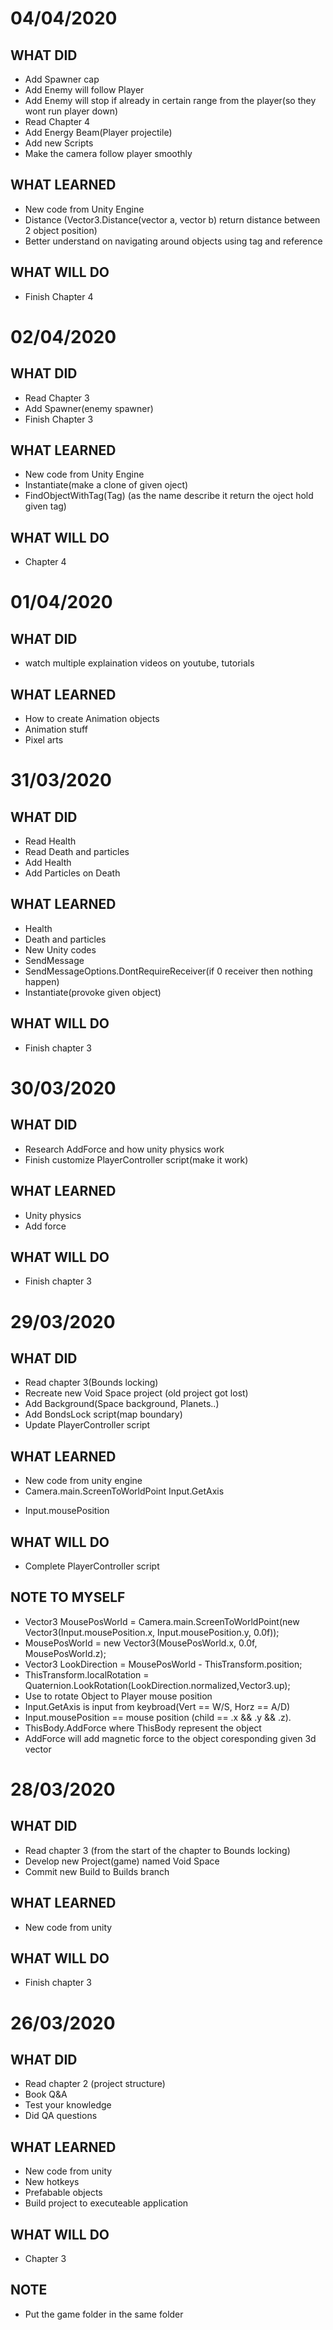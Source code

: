 # 04/04/2020

## WHAT DID

- Add Spawner cap
- Add Enemy will follow Player
- Add Enemy will stop if already in certain range from the player(so they wont run player down)
- Read Chapter 4
- Add Energy Beam(Player projectile)
- Add new Scripts
- Make the camera follow player smoothly

## WHAT LEARNED

- New code from Unity Engine
- Distance (Vector3.Distance(vector a, vector b) return distance between 2 object position)
- Better understand on navigating around objects using tag and reference
## WHAT WILL DO

- Finish Chapter 4

# 02/04/2020

## WHAT DID

- Read Chapter 3
- Add Spawner(enemy spawner)
- Finish Chapter 3

## WHAT LEARNED

- New code from Unity Engine
- Instantiate(make a clone of given oject)
- FindObjectWithTag(Tag) (as the name describe it return the oject hold given tag)

## WHAT WILL DO

- Chapter 4

# 01/04/2020

## WHAT DID

- watch multiple explaination videos on youtube, tutorials

## WHAT LEARNED

- How to create Animation objects
- Animation stuff
- Pixel arts

# 31/03/2020

## WHAT DID

- Read Health
- Read Death and particles
- Add Health
- Add Particles on Death

## WHAT LEARNED

- Health
- Death and particles
- New Unity codes
- SendMessage
- SendMessageOptions.DontRequireReceiver(if 0 receiver then nothing happen)
- Instantiate(provoke given object)

## WHAT WILL DO

- Finish chapter 3

# 30/03/2020

## WHAT DID

- Research AddForce and how unity physics work
- Finish customize PlayerController script(make it work)

## WHAT LEARNED

- Unity physics
- Add force

## WHAT WILL DO

- Finish chapter 3

# 29/03/2020

## WHAT DID

- Read chapter 3(Bounds locking)
- Recreate new Void Space project (old project got lost)
- Add Background(Space background, Planets..)
- Add BondsLock script(map boundary)
- Update PlayerController script

## WHAT LEARNED

- New code from unity engine
- Camera.main.ScreenToWorldPoint
 Input.GetAxis
+ Input.mousePosition

## WHAT WILL DO

- Complete PlayerController script

## NOTE TO MYSELF

- Vector3 MousePosWorld = Camera.main.ScreenToWorldPoint(new Vector3(Input.mousePosition.x, Input.mousePosition.y, 0.0f));
- MousePosWorld = new Vector3(MousePosWorld.x, 0.0f, MousePosWorld.z);
- Vector3 LookDirection = MousePosWorld - ThisTransform.position;
- ThisTransform.localRotation = Quaternion.LookRotation(LookDirection.normalized,Vector3.up);
- Use to rotate Object to Player mouse position
- Input.GetAxis is input from keybroad(Vert == W/S, Horz == A/D)
- Input.mousePosition == mouse position (child == .x && .y && .z).
- ThisBody.AddForce where ThisBody represent the object
- AddForce will add magnetic force to the object coresponding given 3d vector

# 28/03/2020

## WHAT DID

- Read chapter 3 (from the start of the chapter to Bounds locking)
- Develop new Project(game) named Void Space
- Commit new Build to Builds branch

## WHAT LEARNED

- New code from unity

## WHAT WILL DO
- Finish chapter 3

# 26/03/2020

## WHAT DID

- Read chapter 2 (project structure)
- Book Q&A
- Test your knowledge
- Did QA questions
   
## WHAT LEARNED

- New code from unity
- New hotkeys
- Prefabable objects
- Build project to executeable application
	
## WHAT WILL DO
- Chapter 3
	
## NOTE
- Put the game folder in the same folder